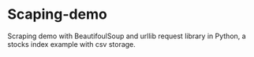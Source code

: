 # Scaping-demo
 Scraping demo with BeautifoulSoup and urllib request library in Python, a stocks index example with csv storage.
